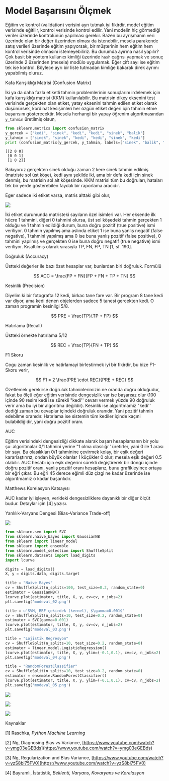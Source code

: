 # Model Başarısını Ölçmek

Eğitim ve kontrol (validation) verisini ayrı tutmak iyi fikirdir, model
eğitim verisinde eğitilir, kontrol verisinde kontrol edilir. Yani modelin
hiç görmediği veriler üzerinde kontrolünün yapılması gerekir. Bazen bu
ayrışmanın veri üzerinde olan bir değer üzerinden olması da istenebilir,
mesela parakende satış verileri üzerinde eğitim yapıyorsak, bir müşterinin
hem eğitim hem kontrol verisinde olmasını istemeyebiliriz. Bu durumda
ayırma nasıl yapılır? Çok basit bir yöntem kullanıcı kimliği üzerinde
`hash` çağrısı yapmak ve sonuç üzerinde 2 üzerinden (mesela) modülo
uygulamak. Eğer çift sayı ise eğitim tek ise kontrol. Böylece ayrı bir
liste tutmadan kimliğe bakarak direk ayrımı yapabilmiş oluruz.  

Kafa Karışıklığı Matrisi (Confusion Matrix) 

İki ya da daha fazla etiketli tahmin problemlerinin sonuçlarını irdelemek
için kafa karışıklığı matrisi (KKM) kullanılabilir. Bu matrisin dikey
eksenini test verisinde gerçekten olan etiket, yatay eksenini tahmin edilen
etiket olarak düşünürsek, kordinat kesişimleri her özgün etiket değeri
için tahmin etme başarısını gösterecektir. Mesela herhangi bir yapay
öğrenim algoritmasından `y_tahmin` üretilmiş olsun,

```python
from sklearn.metrics import confusion_matrix
y_gercek = ["kedi", "sinek", "kedi", "kedi", "sinek", "balik"]
y_tahmin = ["sinek", "sinek", "kedi", "kedi", "sinek", "kedi"]
print (confusion_matrix(y_gercek, y_tahmin, labels=["sinek", "balik", "kedi"]))
```

```
[[2 0 0]
 [0 0 1]
 [1 0 2]]
```

Bakıyoruz gerçekten sinek olduğu zaman 2 kere sinek tahmin edilmiş
(matriste sol üst köşe), kedi aynı şekilde iki, ama bir defa kedi için
sinek denmiş, bu matrisin sol alt köşesinde. KKM matrisi tüm bu doğruları,
hataları tek bir yerde gösterebilen faydalı bir raporlama aracıdır. 

Eger sadece iki etiket varsa, matris alttaki gibi olur,

![](modeval_06.png)

İki etiket durumunda matristeki sayıların özel isimleri var. Her eksende
ilk hücre 1 tahmini, diğeri 0 tahmini olursa, üst sol köşedeki tahmin
gerçekten 1 olduğu ve 1 tahmin edildiği durum, buna doğru pozitif (true
positive) ismi veriliyor. 0 tahmin yapılmış ama aslında etiket 1 ise buna
yanlış negatif (false negative), 1 tahmini yapılmış ama 0 ise buna yanlış
pozitif (false positive), 0 tahmini yapılmış ve gerçekten 0 ise buna doğru
negatif (true negative) ismi veriliyor. Kısaltılmış olarak sırasıyla TP,
FN, FP, TN [1, sf. 190].

Doğruluk (Accuracy)

Üstteki değerler ile bazı özet hesaplar var, bunlardan biri
doğruluk. Formülü

$$ 
ACC = \frac{FP + FN}{FP + FN + TP + TN}
$$

Kesinlik (Precision)

Diyelim ki bir fotografta 12 kedi, birkac tane fare var. Bir program 8 tane
kedi var diyor, ama kedi denen objelerden sadece 5 tanesi gercekten kedi. O
zaman programin kesinligi 5/8. 

$$ 
PRE = \frac{TP}{TP + FP}
$$

Hatırlama (Recall)

Üstteki örnekte hatırlama 5/12

$$ 
REC = \frac{TP}{FN + TP}
$$

F1 Skoru

Cogu zaman kesinlik ve hatirlamayi birlestirmek iyi bir fikirdir, bu bize
F1-Skoru verir, 

$$ 
F1 = 2 \frac{PRE \cdot REC}{PRE + REC}
$$

Özetlemek gerekirse doğruluk tahminlerimizin ne oranda doğru olduğudur,
fakat bu ölçü eğer eğitim verisinde dengesizlik var ise başarısız olur (100
içinde 90 resim kedi ise sürekli "kedi'' cevarı vermek yüzde 90 doğruluk
verir ama bu iyi bir algoritma değildir). Kesinlik ise algoritmamiz
"kedi'' dediği zaman bu cevaplar içindeki doğruluk oranıdır. Yani pozitif
tahmin edebilme oranıdır. Hatırlama ise sistemin tüm kediler içinde kaçıni
bulabildiğidir, yani doğru pozitif oranı.

AUC

Eğitim verisindeki dengesizliği dikkate alarak başarı hesaplamanın bir yolu
şu: algoritmalar 0/1 tahmini yerine "1 olma olasılığı'' üretirler, yani 0
ile 1 arası bir sayı. Bu olasılıkları 0/1 tahminine çevirmek kolay, bir
eşik değeri kararlaştırırız, ondan büyük olanlar 1 küçükler 0 olur; mesela
eşik değeri 0.5 olabilir. AUC hesabı için eşik değerini sürekli
değiştirerek bir döngü içinde doğru pozitif oranı, yanlış pozitif oranı
hesaplarız, bunu grafikleyince ortaya bir eğri çıkar. Bu eğri 45 derece
eğimli düz çizgi ne kadar üzerinde ise algoritmamiz o kadar başarılıdır. 

Matthews Korelasyon Katsayısı

AUC kadar iyi işleyen, verideki dengesizliklere dayanıklı bir diğer ölçüt
budur. Detaylar için [4] yazısı.


Yanlılık-Varyans Dengesi  (Bias-Variance Trade-off)

![](modeval_01.png)

```python
from sklearn.svm import SVC
from sklearn.naive_bayes import GaussianNB
from sklearn import linear_model
from sklearn import ensemble
from sklearn.model_selection import ShuffleSplit
from sklearn.datasets import load_digits
import lcurve

digits = load_digits()
X, y = digits.data, digits.target

title = "Naive Bayes"
cv = ShuffleSplit(n_splits=100, test_size=0.2, random_state=0)
estimator = GaussianNB()
lcurve.plot(estimator, title, X, y, cv=cv, n_jobs=2)
plt.savefig('modeval_02.png')

title = u'SVM, RBF çekirdek (kernel), $\gamma=0.001$'
cv = ShuffleSplit(n_splits=10, test_size=0.2, random_state=0)
estimator = SVC(gamma=0.001)
lcurve.plot(estimator, title, X, y, cv=cv, n_jobs=2)
plt.savefig('modeval_03.png')

title = "Lojistik Regresyon"
cv = ShuffleSplit(n_splits=10, test_size=0.2, random_state=0)
estimator = linear_model.LogisticRegression()
lcurve.plot(estimator, title, X, y, ylim=(-0.1,0.1), cv=cv, n_jobs=2)
plt.savefig('modeval_04.png')

title = "RandomForestClassifier"
cv = ShuffleSplit(n_splits=10, test_size=0.2, random_state=0)
estimator = ensemble.RandomForestClassifier()
lcurve.plot(estimator, title, X, y, ylim=(-0.1,0.1), cv=cv, n_jobs=2)
plt.savefig('modeval_05.png')
```

![](modeval_02.png)

![](modeval_03.png)

![](modeval_04.png)


Kaynaklar

[1] Raschka, *Python Machine Learning*

[2] Ng, Diagnosing Bias vs Variance, [https://www.youtube.com/watch?v=ymg03eGEBds](https://www.youtube.com/watch?v=ymg03eGEBds)

[3] Ng, Regularization and Bias Variance, [https://www.youtube.com/watch?v=yzS8bl75FV0](https://www.youtube.com/watch?v=yzS8bl75FV0)

[4] Bayramlı, İstatistik, *Beklenti, Varyans, Kovaryans ve Korelasyon*






